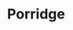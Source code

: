 ---
title: Porridge
metadata:
  course: Breakfast
  title: Porridge
  servings: '1'
ingredients:
- name: dates
  amount: some
- name: raisins
  amount: some
- name: cinnamon
  amount: 0.5 tsp
- name: water
  amount: 0.5 cups
- name: flaxseed
  amount: some
- name: oats
  amount: 0.5 cups
- name: chia seeds
  amount: some
- name: oat milk
  amount: 0.5 cups
cookware:
- name: saucepan
steps:
- description: Grab a saucepan and add the oats, cinnamon, oat milk and water.
- description: Now add some toppings. I use flaxseed, chia seeds, raisins and dates.
- description: Cook on a medium heat, stirring to prevent the porridge from sticking,
    until it's hot and thickened.

---